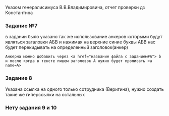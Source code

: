 Указом генералисимуса В.В.Владимировича, отчет проверки дз  Константина
 ### Задание №7
 в задании было указано так же использование анкеров которыми будут являться загаловки АБВ и нажимая на верхние синие буквы АБВ нас будет перекидывать на определенный заголовок(анкер)

 ```Анкерна можно добавить через <a href="название файла с заданием#A"> b и после когда в тексте пишем заголовок А нужно будет прописать <a name=А>```
 ### Задание 8
 Указана ссылка на одного только сотрудника (Веригина), нужно создать такие же гиперссылки на остальных
 ### Нету задания 9 и 10
 
